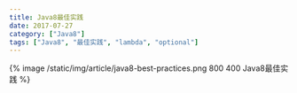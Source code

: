 ```yaml
---
title: Java8最佳实践
date: 2017-07-27
category: ["Java8"]
tags: ["Java8", "最佳实践", "lambda", "optional"]
---
```



<!-- more -->

{% image /static/img/article/java8-best-practices.png 800 400 Java8最佳实践 %}
